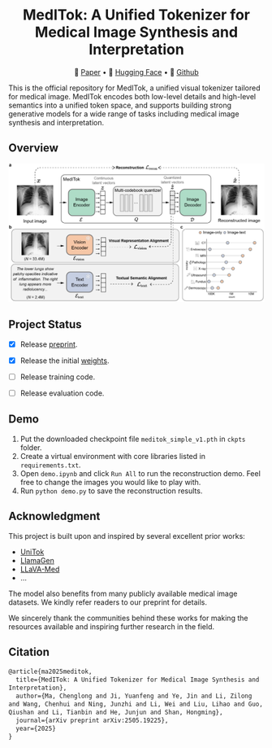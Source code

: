<div align="center">
<h1>
  MedITok: A Unified Tokenizer for Medical Image Synthesis and Interpretation
</h1>
</div>

<p align="center">
📝 <a href="https://arxiv.org/abs/2505.19225" target="_blank">Paper</a> • 🤗 <a href="https://huggingface.co/massaki75/meditok/tree/main" target="_blank">Hugging Face</a> • 🧩 <a href="https://github.com/Masaaki-75/meditok" target="_blank">Github</a>
</p>

This is the official repository for MedITok, a unified visual tokenizer tailored for medical image. MedITok encodes both low-level details and high-level semantics into a unified token space, and supports building strong generative models for a wide range of tasks including medical image synthesis and interpretation. 


## Overview
![](./assets/arch.png)


## Project Status
- [x] Release [preprint](https://arxiv.org/abs/2505.19225).
- [x] Release the initial [weights](https://huggingface.co/massaki75/meditok/tree/main).
- [ ] Release training code.
- [ ] Release evaluation code.


## Demo
1. Put the downloaded checkpoint file `meditok_simple_v1.pth` in `ckpts` folder. 
2. Create a virtual environment with core libraries listed in `requirements.txt`. 
3. Open `demo.ipynb` and click `Run All` to run the reconstruction demo. Feel free to change the images you would like to play with. 
4. Run `python demo.py` to save the reconstruction results. 



## Acknowledgment
This project is built upon and inspired by several excellent prior works:
- [UniTok](https://github.com/FoundationVision/UniTok)
- [LlamaGen](https://github.com/FoundationVision/LlamaGen)
- [LLaVA-Med](https://github.com/microsoft/LLaVA-Med)
- ...

The model also benefits from many publicly available medical image datasets. We kindly refer readers to our preprint for details.

We sincerely thank the communities behind these works for making the resources available and inspiring further research in the field.


## Citation

```
@article{ma2025meditok,
  title={MedITok: A Unified Tokenizer for Medical Image Synthesis and Interpretation},
  author={Ma, Chenglong and Ji, Yuanfeng and Ye, Jin and Li, Zilong and Wang, Chenhui and Ning, Junzhi and Li, Wei and Liu, Lihao and Guo, Qiushan and Li, Tianbin and He, Junjun and Shan, Hongming},
  journal={arXiv preprint arXiv:2505.19225},
  year={2025}
}
```

  
